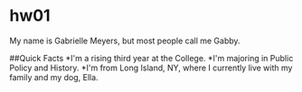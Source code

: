 # hw01

My name is Gabrielle Meyers, but most people call me Gabby.

##Quick Facts
*I'm a rising third year at the College.
*I'm majoring in Public Policy and History.
*I'm from Long Island, NY, where I currently live with my family and my dog, Ella.